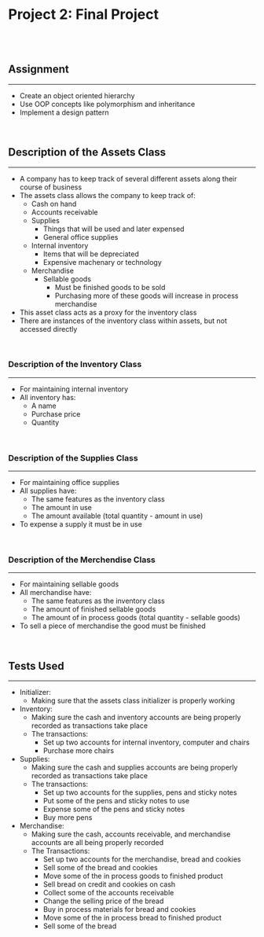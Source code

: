 # Project 2: Final Project

<br>
<br>

## Assignment
---
- Create an object oriented hierarchy
- Use OOP concepts like polymorphism and inheritance
- Implement a design pattern

<br>

## Description of the Assets Class
---
- A company has to keep track of several different assets along their course of business
- The assets class allows the company to keep track of:
  - Cash on hand
  - Accounts receivable
  - Supplies
    - Things that will be used and later expensed
    - General office supplies
  - Internal inventory
    - Items that will be depreciated
    - Expensive machenary or technology
  - Merchandise
    - Sellable goods
      - Must be finished goods to be sold
      - Purchasing more of these goods will increase in process merchandise
- This asset class acts as a proxy for the inventory class
- There are instances of the inventory class within assets, but not accessed directly

<br>

### Description of the Inventory Class
---
- For maintaining internal inventory
- All inventory has:
  - A name
  - Purchase price
  - Quantity

<br>

### Description of the Supplies Class
---
- For maintaining office supplies
- All supplies have:
  - The same features as the inventory class
  - The amount in use
  - The amount available (total quantity - amount in use)
- To expense a supply it must be in use

<br>

### Description of the Merchendise Class
---
- For maintaining sellable goods
- All merchandise have:
  - The same features as the inventory class
  - The amount of finished sellable goods
  - The amount of in process goods (total quantity - sellable goods)
- To sell a piece of merchandise the good must be finished

<br>

## Tests Used
---
- Initializer:
  - Making sure that the assets class initializer is properly working
- Inventory:
  - Making sure the cash and inventory accounts are being properly recorded as transactions take place
  - The transactions:
    - Set up two accounts for internal inventory, computer and chairs
    - Purchase more chairs
- Supplies:
  - Making sure the cash and supplies accounts are being properly recorded as transactions take place
  - The transactions:
    - Set up two accounts for the supplies, pens and sticky notes
    - Put some of the pens and sticky notes to use
    - Expense some of the pens and sticky notes
    - Buy more pens
- Merchandise:
  - Making sure the cash, accounts receivable, and merchandise accounts are all being properly recorded
  - The Transactions:
    - Set up two accounts for the merchandise, bread and cookies
    - Sell some of the bread and cookies
    - Move some of the in process goods to finished product
    - Sell bread on credit and cookies on cash
    - Collect some of the accounts receivable
    - Change the selling price of the bread
    - Buy in process materials for bread and cookies
    - Move some of the in process bread to finished product
    - Sell some of the bread